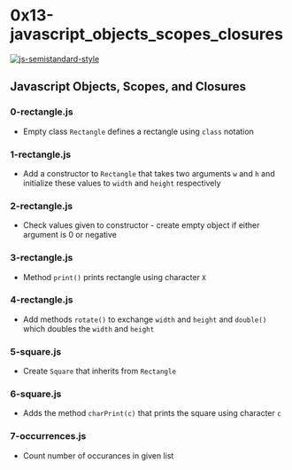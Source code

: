 # 0x13-javascript_objects_scopes_closures

[![js-semistandard-style](https://img.shields.io/badge/code%20style-semistandard-brightgreen.svg?style=flat-square)](https://github.com/Flet/semistandard)

## Javascript Objects, Scopes, and Closures
### 0-rectangle.js
* Empty class `Rectangle` defines a rectangle using `class` notation

### 1-rectangle.js
* Add a constructor to `Rectangle` that takes two arguments `w` and `h` and initialize these values to `width` and `height` respectively

### 2-rectangle.js
* Check values given to constructor - create empty object if either argument is 0 or negative

### 3-rectangle.js
* Method `print()` prints rectangle using character `X`

### 4-rectangle.js
* Add methods `rotate()` to exchange `width` and `height` and `double()` which doubles the `width` and `height`

### 5-square.js
* Create `Square` that inherits from `Rectangle`

### 6-square.js
* Adds the method `charPrint(c)` that prints the square using character `c`

### 7-occurrences.js
* Count number of occurances in given list


